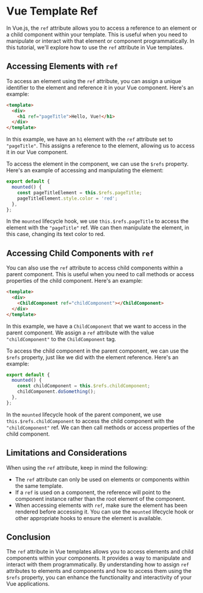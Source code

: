 # Vue Template Ref

In Vue.js, the `ref` attribute allows you to access a reference to an element or a child component within your template. This is useful when you need to manipulate or interact with that element or component programmatically. In this tutorial, we'll explore how to use the `ref` attribute in Vue templates.

## Accessing Elements with `ref`

To access an element using the `ref` attribute, you can assign a unique identifier to the element and reference it in your Vue component. Here's an example:

```html
<template>
  <div>
    <h1 ref="pageTitle">Hello, Vue!</h1>
  </div>
</template>
```

In this example, we have an `h1` element with the `ref` attribute set to `"pageTitle"`. This assigns a reference to the element, allowing us to access it in our Vue component.

To access the element in the component, we can use the `$refs` property. Here's an example of accessing and manipulating the element:

```javascript
export default {
  mounted() {
    const pageTitleElement = this.$refs.pageTitle;
    pageTitleElement.style.color = 'red';
  },
};
```

In the `mounted` lifecycle hook, we use `this.$refs.pageTitle` to access the element with the `"pageTitle"` ref. We can then manipulate the element, in this case, changing its text color to red.

## Accessing Child Components with `ref`

You can also use the `ref` attribute to access child components within a parent component. This is useful when you need to call methods or access properties of the child component. Here's an example:

```html
<template>
  <div>
    <ChildComponent ref="childComponent"></ChildComponent>
  </div>
</template>
```

In this example, we have a `ChildComponent` that we want to access in the parent component. We assign a `ref` attribute with the value `"childComponent"` to the `ChildComponent` tag.

To access the child component in the parent component, we can use the `$refs` property, just like we did with the element reference. Here's an example:

```javascript
export default {
  mounted() {
    const childComponent = this.$refs.childComponent;
    childComponent.doSomething();
  },
};
```

In the `mounted` lifecycle hook of the parent component, we use `this.$refs.childComponent` to access the child component with the `"childComponent"` ref. We can then call methods or access properties of the child component.

## Limitations and Considerations

When using the `ref` attribute, keep in mind the following:

- The `ref` attribute can only be used on elements or components within the same template.
- If a `ref` is used on a component, the reference will point to the component instance rather than the root element of the component.
- When accessing elements with `ref`, make sure the element has been rendered before accessing it. You can use the `mounted` lifecycle hook or other appropriate hooks to ensure the element is available.

## Conclusion

The `ref` attribute in Vue templates allows you to access elements and child components within your components. It provides a way to manipulate and interact with them programmatically. By understanding how to assign `ref` attributes to elements and components and how to access them using the `$refs` property, you can enhance the functionality and interactivity of your Vue applications.
